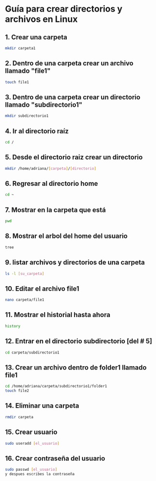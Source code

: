 # Guía para crear directorios y archivos en Linux
## 1. Crear una carpeta
```bash
mkdir carpeta1
```
## 2. Dentro de una carpeta crear un archivo llamado "file1"
```bash
touch file1
```
## 3. Dentro de una carpeta crear un directorio llamado "subdirectorio1"
```bash
mkdir subdirectorio1
```
## 4. Ir al directorio raíz
```bash
cd /
```
## 5. Desde el directorio raiz crear un directorio
```bash
mkdir /home/adriana/[carpeta]/[directorio]
```
## 6. Regresar al directorio home
```bash
cd ~
```
## 7. Mostrar en la carpeta que está
```bash
pwd
```
## 8. Mostrar el arbol del home del usuario
```bash
tree
```
## 9. listar archivos y directorios de una carpeta 
```bash
ls -l [su_carpeta]
```
## 10. Editar el archivo file1
```bash
nano carpeta/file1
```
## 11.  Mostrar el historial hasta ahora
```bash
history
```
## 12.  Entrar en el directorio subdirectorio [del # 5]
```bash
cd carpeta/subdirectorio1
```
## 13. Crear un archivo dentro de folder1 llamado file1
```bash
cd /home/adriana/carpeta/subdirectorio1/folder1
touch file2
```
## 14. Eliminar una carpeta
```bash
rmdir carpeta
```
## 15. Crear usuario
```bash
sudo useradd [el_usuario]
```
## 16. Crear contraseña del usuario
```bash
sudo passwd [el_usuario]
y despues escribes la contraseña
```
